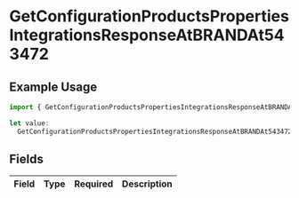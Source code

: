 # GetConfigurationProductsPropertiesIntegrationsResponseAtBRANDAt543472

## Example Usage

```typescript
import { GetConfigurationProductsPropertiesIntegrationsResponseAtBRANDAt543472 } from "@vercel/sdk/models/getconfigurationproductsop.js";

let value:
  GetConfigurationProductsPropertiesIntegrationsResponseAtBRANDAt543472 = {};
```

## Fields

| Field       | Type        | Required    | Description |
| ----------- | ----------- | ----------- | ----------- |